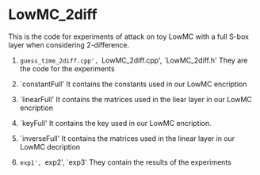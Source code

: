 # LowMC_2diff
This is the code for experiments of attack on toy LowMC with a full S-box layer when considering 2-difference.

1. `guess_time_2diff.cpp', `LowMC_2diff.cpp', `LowMC_2diff.h'
They are the code for the experiments

2. `constantFull'
It contains the constants used in our LowMC encription

3. `linearFull'
It contains the matrices used in the liear layer in our LowMC encription

4. `keyFull'
It contains the key used in our LowMC encription.

5. `inverseFull'
It contains the matrices used in the linear layer in our LowMC decription

6. `exp1', `exp2', `exp3'
They contain the results of the experiments 
